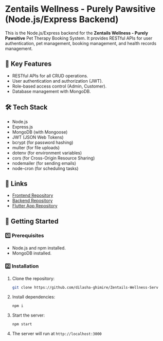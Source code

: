 # **Zentails Wellness - Purely Pawsitive (Node.js/Express Backend)**

This is the Node.js/Express backend for the **Zentails Wellness - Purely Pawsitive** Pet Therapy Booking System. It provides RESTful APIs for user authentication, pet management, booking management, and health records management.

## **📌 Key Features**

* RESTful APIs for all CRUD operations.
* User authentication and authorization (JWT).
* Role-based access control (Admin, Customer).
* Database management with MongoDB.

## **🛠 Tech Stack**

* Node.js
* Express.js
* MongoDB (with Mongoose)
* JWT (JSON Web Tokens)
* bcrypt (for password hashing)
* multer (for file uploads)
* dotenv (for environment variables)
* cors (for Cross-Origin Resource Sharing)
* nodemailer (for sending emails)
* node-cron (for scheduling tasks)

## **🔗 Links**
* [Frontend Repository](<https://github.com/dilasha-ghimire/Zentails-Wellness-React>)
* [Backend Repository](<https://github.com/dilasha-ghimire/Zentails-Wellness-Server>)
* [Flutter App Repository](<https://github.com/dilasha-ghimire/Zentails-Wellness-Flutter>)

## **🚀 Getting Started**

### **1️⃣ Prerequisites**

* Node.js and npm installed.
* MongoDB installed.

### **2️⃣ Installation**

1.  Clone the repository:
    ```bash
    git clone https://github.com/dilasha-ghimire/Zentails-Wellness-Server.git
    ```
2.  Install dependencies:
    ```bash
    npm i
    ```
4.  Start the server:
    ```bash
    npm start
    ```
5.  The server will run at `http://localhost:3000`
